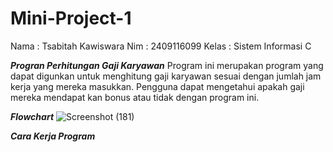 # Mini-Project-1
Nama : Tsabitah Kawiswara
Nim : 2409116099
Kelas : Sistem Informasi C


***Progran Perhitungan Gaji Karyawan***
Program ini merupakan program yang dapat digunkan untuk menghitung gaji karyawan sesuai dengan jumlah jam kerja yang mereka masukkan. Pengguna dapat mengetahui apakah gaji mereka mendapat kan bonus atau tidak dengan program ini.

***Flowchart***
![Screenshot (181)](https://github.com/user-attachments/assets/f9254d0b-0c6e-4d1d-b823-972677c6d5af)

***Cara Kerja Program***
